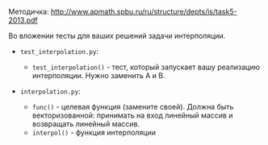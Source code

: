 Методичка: http://www.apmath.spbu.ru/ru/structure/depts/is/task5-2013.pdf

Во вложении тесты для ваших решений задачи интерполяции.

* `test_interpolation.py`:
    * `test_interpolation()` - тест, который запускает вашу реализацию интерполяции. Нужно заменить A и B.

* `interpolation.py`:
    * `func()` - целевая функция (замените своей). Должна быть векторизованной: принимать на вход линейный массив и возвращать линейный массив.
    * `interpol()` - функция интерполяции
